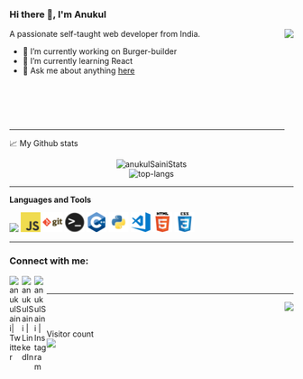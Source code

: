 ### Hi there 👋, I'm Anukul
<img height="200" align="right" src="https://media.giphy.com/media/Dh9jqNm8YcGVG/giphy.gif">

A passionate self-taught web developer from India.

- 🔭 I’m currently working on Burger-builder
- 🌱 I’m currently learning React
- 💬 Ask me about anything [here](https://github.com/anukulSaini/anukulSaini/issues)

<br />
<br />
<br />
<br />

***

📈 My Github stats
<p align="center">
  <img src="https://github-readme-stats.vercel.app/api?username=anukulSaini&theme=dark&show_icons=true" alt="anukulSainiStats" />  <br>
  <img src="https://github-readme-stats.vercel.app/api/top-langs/?username=anukulSaini&layout=compact&theme=dark" alt="top-langs" />
</p>
</p>

[twitter]: https://twitter.com/AnukulSaini1
[instagram]: https://www.instagram.com/anukul_saini/
[linkedin]: https://www.linkedin.com/in/anukul-saini-538629187/

---

<p>

**Languages and Tools**

<code><img height="35rem" src="https://cdn4.iconfinder.com/data/icons/logos-3/600/React.js_logo-512.png" /></code>
<code><img height="35rem" src="https://raw.githubusercontent.com/github/explore/80688e429a7d4ef2fca1e82350fe8e3517d3494d/topics/javascript/javascript.png"></code>
<code><img height="35rem" src="https://raw.githubusercontent.com/github/explore/80688e429a7d4ef2fca1e82350fe8e3517d3494d/topics/git/git.png"></code>
<code><img height="35rem" src="https://raw.githubusercontent.com/github/explore/80688e429a7d4ef2fca1e82350fe8e3517d3494d/topics/terminal/terminal.png"></code>
<code><img height="35rem" src="https://raw.githubusercontent.com/github/explore/80688e429a7d4ef2fca1e82350fe8e3517d3494d/topics/cpp/cpp.png"></code>
<code><img height="35rem" src="https://raw.githubusercontent.com/github/explore/80688e429a7d4ef2fca1e82350fe8e3517d3494d/topics/python/python.png"></code>
<code><img alt="Visual Studio Code" height="35rem" src="https://raw.githubusercontent.com/github/explore/80688e429a7d4ef2fca1e82350fe8e3517d3494d/topics/visual-studio-code/visual-studio-code.png" /></code>
<code><img alt="HTML5" height="35rem" src="https://raw.githubusercontent.com/github/explore/80688e429a7d4ef2fca1e82350fe8e3517d3494d/topics/html/html.png" /></code>
<code><img alt="CSS3" height="35rem" src="https://raw.githubusercontent.com/github/explore/80688e429a7d4ef2fca1e82350fe8e3517d3494d/topics/css/css.png" /></code>


***

    
### Connect with me:

[<img align="left" alt="anukulSaini| Twitter" width="22px" src="https://cdn.jsdelivr.net/npm/simple-icons@v3/icons/twitter.svg" bgcolor="white" />][twitter]
[<img align="left" alt="anukulSaini | LinkedIn" width="22px" src="https://cdn.jsdelivr.net/npm/simple-icons@v3/icons/linkedin.svg" bgcolor="white" />][linkedin]
[<img align="left" alt="anukulSaini | Instagram" width="22px" src="https://cdn.jsdelivr.net/npm/simple-icons@v3/icons/instagram.svg" bgcolor="white" />][instagram]
</p>

<br />


***


<img height="200" align="right" src="https://media.giphy.com/media/l0amJzVHIAfl7jMDos/giphy.gif">

<br />
<br />

<p align="left"> 
  Visitor count <br />
  <img src="https://profile-counter.glitch.me/anukulsaini/count.svg" />
</p>
